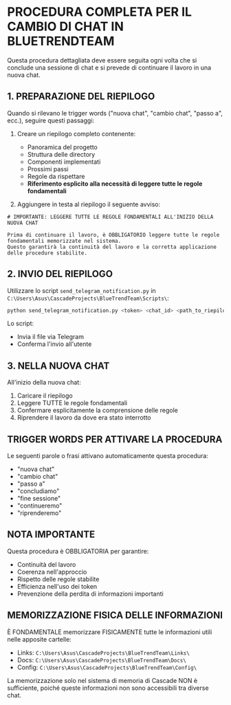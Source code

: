 # PROCEDURA COMPLETA PER IL CAMBIO DI CHAT IN BLUETRENDTEAM

Questa procedura dettagliata deve essere seguita ogni volta che si conclude una sessione di chat e si prevede di continuare il lavoro in una nuova chat.

## 1. PREPARAZIONE DEL RIEPILOGO

Quando si rilevano le trigger words ("nuova chat", "cambio chat", "passo a", ecc.), seguire questi passaggi:

1. Creare un riepilogo completo contenente:
   - Panoramica del progetto
   - Struttura delle directory
   - Componenti implementati
   - Prossimi passi
   - Regole da rispettare
   - **Riferimento esplicito alla necessità di leggere tutte le regole fondamentali**

2. Aggiungere in testa al riepilogo il seguente avviso:
```
# IMPORTANTE: LEGGERE TUTTE LE REGOLE FONDAMENTALI ALL'INIZIO DELLA NUOVA CHAT

Prima di continuare il lavoro, è OBBLIGATORIO leggere tutte le regole fondamentali memorizzate nel sistema.
Questo garantirà la continuità del lavoro e la corretta applicazione delle procedure stabilite.
```

## 2. INVIO DEL RIEPILOGO

Utilizzare lo script `send_telegram_notification.py` in `C:\Users\Asus\CascadeProjects\BlueTrendTeam\Scripts\`:

```bash
python send_telegram_notification.py <token> <chat_id> <path_to_riepilogo>
```

Lo script:
- Invia il file via Telegram
- Conferma l'invio all'utente

## 3. NELLA NUOVA CHAT

All'inizio della nuova chat:
1. Caricare il riepilogo
2. Leggere TUTTE le regole fondamentali
3. Confermare esplicitamente la comprensione delle regole
4. Riprendere il lavoro da dove era stato interrotto

## TRIGGER WORDS PER ATTIVARE LA PROCEDURA

Le seguenti parole o frasi attivano automaticamente questa procedura:
- "nuova chat"
- "cambio chat"
- "passo a"
- "concludiamo"
- "fine sessione"
- "continueremo"
- "riprenderemo"

## NOTA IMPORTANTE

Questa procedura è OBBLIGATORIA per garantire:
- Continuità del lavoro
- Coerenza nell'approccio
- Rispetto delle regole stabilite
- Efficienza nell'uso dei token
- Prevenzione della perdita di informazioni importanti

## MEMORIZZAZIONE FISICA DELLE INFORMAZIONI

È FONDAMENTALE memorizzare FISICAMENTE tutte le informazioni utili nelle apposite cartelle:
- Links: `C:\Users\Asus\CascadeProjects\BlueTrendTeam\Links\`
- Docs: `C:\Users\Asus\CascadeProjects\BlueTrendTeam\Docs\`
- Config: `C:\Users\Asus\CascadeProjects\BlueTrendTeam\Config\`

La memorizzazione solo nel sistema di memoria di Cascade NON è sufficiente, poiché queste informazioni non sono accessibili tra diverse chat.
